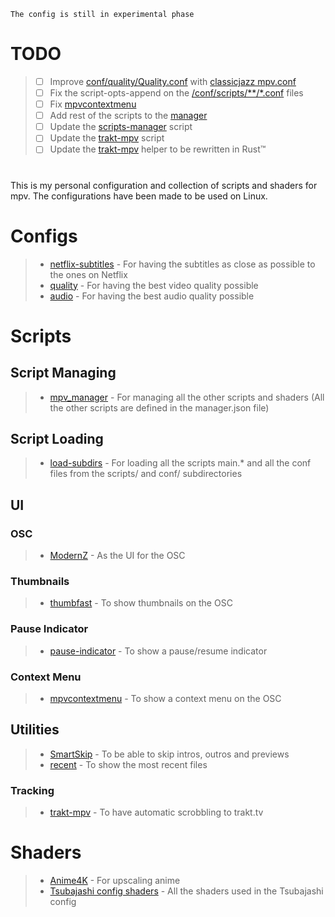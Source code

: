 `The config is still in experimental phase`

# TODO

> - [ ]  Improve [conf/quality/Quality.conf](scripts/conf/quality/Quality.conf) with [classicjazz mpv.conf](https://github.com/classicjazz/mpv-config/blob/master/mpv.conf)
> - [ ]  Fix the script-opts-append on the [/conf/scripts/**/*.conf](scripts/conf/scripts/) files
> - [ ]  Fix [mpvcontextmenu](scripts/utils/ui/context-menu/mpvcontextmenu.lua)
> - [ ]  Add rest of the scripts to the [manager](scripts/scripts-manager/mpv_manager/manager.json)
> - [ ]  Update the [scripts-manager](scripts/scripts-manager/mpv_manager/main.lua) script
> - [ ]  Update the [trakt-mpv](scripts/utils/tracking/trakt-mpv/main.lua) script
> - [ ]  Update the [trakt-mpv](scripts/utils/tracking/trakt-mpv/trakt-mpv.py) helper to be rewritten in Rust™️

# 

This is my personal configuration and collection of scripts and shaders for mpv.
The configurations have been made to be used on Linux.

# Configs

> - [netflix-subtitles](conf/netflix-subtitles) - For having the subtitles as close as possible to the ones on Netflix
> - [quality](conf/quality) - For having the best video quality possible
> - [audio](conf/audio) - For having the best audio quality possible

# Scripts

## Script Managing

> - [mpv_manager](scripts/scripts-manager/mpv_manager) - For managing all the other scripts and shaders (All the other scripts are defined in the manager.json file)

## Script Loading

> - [load-subdirs](scripts/load-subdirs) - For loading all the scripts main.* and all the conf files from the scripts/ and conf/ subdirectories

## UI

### OSC

> - [ModernZ](https://github.com/Samillion/ModernZ) - As the UI for the OSC

### Thumbnails

> - [thumbfast](https://github.com/po5/thumbfast) - To show thumbnails on the OSC

### Pause Indicator

> - [pause-indicator](https://github.com/thisisshihan/mpv-player-config-snad/tree/mpv-config-snad-windows-ubuntu-linux-macos/removed_conf/scripts/pause-indicator.lua) - To show a pause/resume indicator

### Context Menu

> - [mpvcontextmenu](https://gitlab.com/carmanaught/mpvcontextmenu/) - To show a context menu on the OSC

## Utilities

> - [SmartSkip](https://github.com/Eisa01/mpv-scripts/blob/master/scripts/SmartSkip.lua) - To be able to skip intros, outros and previews
> - [recent](https://github.com/hacel/recent) - To show the most recent files

### Tracking

> - [trakt-mpv](scripts/utils/tracking/trakt-mpv) - To have automatic scrobbling to trakt.tv

# Shaders

> - [Anime4K](https://github.com/bloc97/Anime4K) - For upscaling anime
> - [Tsubajashi config shaders](https://github.com/Tsubajashi/mpv-settings/tree/master/shaders) - All the shaders used in the Tsubajashi config

